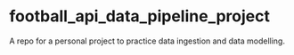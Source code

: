 # football_api_data_pipeline_project
A repo for a personal project to practice data ingestion and data modelling.
